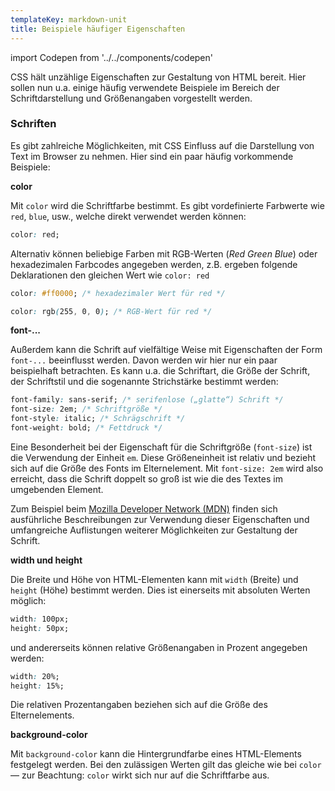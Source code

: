 ```yaml
---
templateKey: markdown-unit
title: Beispiele häufiger Eigenschaften
---
```


import Codepen from '../../components/codepen'

CSS hält unzählige Eigenschaften zur Gestaltung von HTML
bereit. Hier sollen nun u.a. einige häufig verwendete Beispiele im Bereich der
Schriftdarstellung und Größenangaben vorgestellt werden.

### Schriften

Es gibt zahlreiche Möglichkeiten, mit CSS Einfluss auf die Darstellung von Text im
Browser zu nehmen. Hier sind ein paar häufig vorkommende Beispiele:

**color**

Mit `color` wird die Schriftfarbe bestimmt. Es gibt vordefinierte Farbwerte wie `red`, `blue`, usw., welche direkt verwendet werden können:

```css
color: red;
```

Alternativ können beliebige Farben mit RGB-Werten (_Red Green Blue_) oder
hexadezimalen Farbcodes angegeben werden, z.B. ergeben folgende Deklarationen den
gleichen Wert wie `color: red`

```css
color: #ff0000; /* hexadezimaler Wert für red */
```

```css
color: rgb(255, 0, 0); /* RGB-Wert für red */
```

**font-...**

Außerdem kann die Schrift auf vielfältige Weise mit Eigenschaften der Form `font-...`
beeinflusst werden. Davon werden wir hier nur ein paar beispielhaft betrachten.
Es kann u.a. die Schriftart, die Größe der Schrift, der Schriftstil und die
sogenannte Strichstärke bestimmt werden:

```css
font-family: sans-serif; /* serifenlose („glatte“) Schrift */
font-size: 2em; /* Schriftgröße */
font-style: italic; /* Schrägschrift */
font-weight: bold; /* Fettdruck */
```

Eine Besonderheit bei der Eigenschaft für die Schriftgröße (`font-size`) ist die
Verwendung der Einheit `em`. Diese Größeneinheit ist relativ und bezieht sich auf
die Größe des Fonts im Elternelement. Mit `font-size: 2em` wird also erreicht,
dass die Schrift doppelt so groß ist wie die des Textes im umgebenden Element.

Zum Beispiel beim
[Mozilla Developer Network (MDN)](https://developer.mozilla.org/en-US/docs/Web/CSS/font)
finden sich ausführliche Beschreibungen zur Verwendung dieser
Eigenschaften und umfangreiche Auflistungen weiterer Möglichkeiten zur Gestaltung
der Schrift.

**width und height**

Die Breite und Höhe von HTML-Elementen kann mit `width` (Breite) und `height` (Höhe)
bestimmt werden. Dies ist einerseits mit absoluten Werten möglich:

```css
width: 100px;
height: 50px;
```

und andererseits können relative Größenangaben in Prozent angegeben werden:

```css
width: 20%;
height: 15%;
```

Die relativen Prozentangaben beziehen sich auf die Größe des Elternelements.

**background-color**

Mit `background-color` kann die Hintergrundfarbe eines HTML-Elements festgelegt werden.
Bei den zulässigen Werten gilt das gleiche wie bei `color` &mdash; zur Beachtung:
`color` wirkt sich nur auf die Schriftfarbe aus.

<Codepen id="poJWyYY" height={200} defaultTabs="css,result" />
